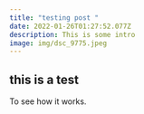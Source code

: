 ```yaml
---
title: "testing post "
date: 2022-01-26T01:27:52.077Z
description: This is some intro
image: img/dsc_9775.jpeg
---
```

## this is a test
To see how it works.